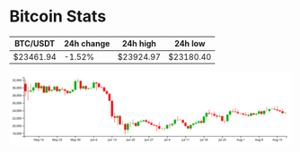 # Bitcoin Stats

BTC/USDT|24h change|24h high|24h low|
|---|---|---|---|
|$23461.94|-1.52%|$23924.97|$23180.40|

<img src="./chart.svg">
